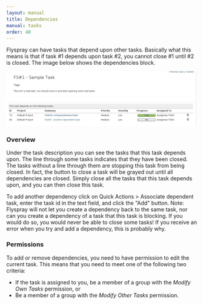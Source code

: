 ```yaml
---
layout: manual
title: Dependencies
manual: tasks
order: 40
---
```


Flyspray can have tasks that depend upon other tasks. Basically what this means is that if task #1 depends upon task #2, you cannot close #1 until #2 is closed. The image below shows the dependencies block.

<img src="/images/manual/dependencies.jpg" class="img-responsive" alt="Task Dependencies">

### Overview
Under the task description you can see the tasks that this task depends upon. The line through some tasks indicates that they have been closed. The tasks without a line through them are stopping this task from being closed. In fact, the button to close a task will be grayed out until all dependencies are closed. Simply close all the tasks that this task depends upon, and you can then close this task.

To add another dependency click on Quick Actions > Associate dependent task, enter the task id in the text field, and click the "Add" button. Note: Flyspray will not let you create a dependency back to the same task, nor can you create a dependency of a task that this task is blocking. If you would do so, you would never be able to close some tasks! If you receive an error when you try and add a dependency, this is probably why.

### Permissions
To add or remove dependencies, you need to have permission to edit the current task. This means that you need to meet one of the following two criteria:

  * If the task is assigned to you, be a member of a group with the *Modify Own Tasks* permission, or
  * Be a member of a group with the *Modify Other Tasks* permission.

